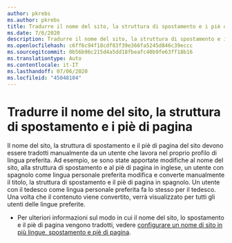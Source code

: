 ```yaml
---
author: pkrebs
ms.author: pkrebs
title: Tradurre il nome del sito, la struttura di spostamento e i piè di pagina
ms.date: 7/6/2020
description: Tradurre il nome del sito, la struttura di spostamento e i piè di pagina
ms.openlocfilehash: c6ff6c94f18cdf83f39e366fa5245d846c39eccc
ms.sourcegitcommit: 0b56b96c215d4a5dd18fbeafc40b9fe63ff18b16
ms.translationtype: Auto
ms.contentlocale: it-IT
ms.lasthandoff: 07/06/2020
ms.locfileid: "45048104"
---
```

# <a name="translate-the-site-name-navigation-and-footers"></a>Tradurre il nome del sito, la struttura di spostamento e i piè di pagina
Il nome del sito, la struttura di spostamento e il piè di pagina del sito devono essere tradotti manualmente da un utente che lavora nel proprio profilo di lingua preferita. Ad esempio, se sono state apportate modifiche al nome del sito, alla struttura di spostamento e al piè di pagina in inglese, un utente con spagnolo come lingua personale preferita modifica e converte manualmente il titolo, la struttura di spostamento e il piè di pagina in spagnolo. Un utente con il tedesco come lingua personale preferita fa lo stesso per il tedesco. Una volta che il contenuto viene convertito, verrà visualizzato per tutti gli utenti delle lingue preferite.  

- Per ulteriori informazioni sul modo in cui il nome del sito, lo spostamento e il piè di pagina vengono tradotti, vedere [configurare un nome di sito in più lingue, spostamento e piè di pagina](https://support.office.com/en-us/article/create-multilingual-communication-sites-pages-and-news-2bb7d610-5453-41c6-a0e8-6f40b3ed750c#bkmk_muitranslations).
